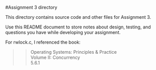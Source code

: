 #Assignment 3 directory

This directory contains source code and other files for Assignment 3.

Use this README document to store notes about design, testing, and
questions you have while developing your assignment.

For rwlock.c, I referenced the book:  

>> Operating Systems: Principles & Practice  
>> Volume II: Concurrency  
>> 5.6.1  
